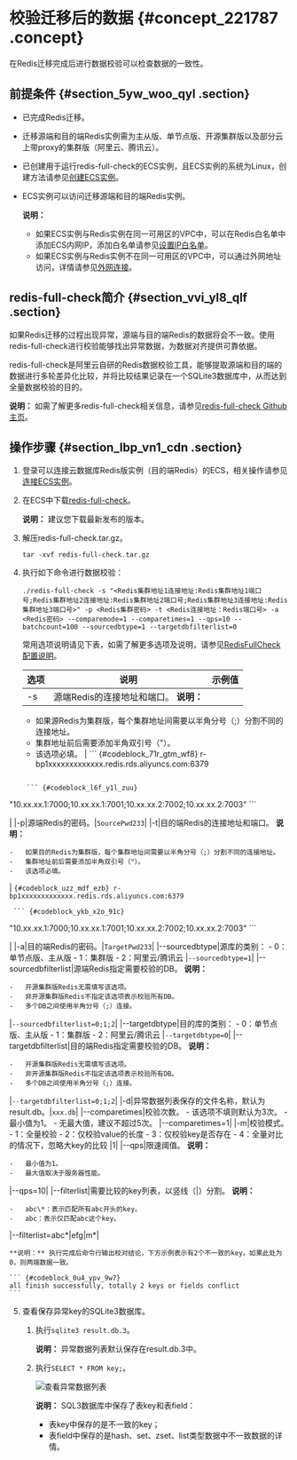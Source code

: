 # 校验迁移后的数据 {#concept_221787 .concept}

在Redis迁移完成后进行数据校验可以检查数据的一致性。

## 前提条件 {#section_5yw_woo_qyl .section}

-   已完成Redis迁移。
-   迁移源端和目的端Redis实例需为主从版、单节点版、开源集群版以及部分云上带proxy的集群版（阿里云、腾讯云）。
-   已创建用于运行redis-full-check的ECS实例，且ECS实例的系统为Linux，创建方法请参见[创建ECS实例](../../../../intl.zh-CN/个人版快速入门/创建ECS实例.md#)。
-   ECS实例可以访问迁移源端和目的端Redis实例。

    **说明：** 

    -   如果ECS实例与Redis实例在同一可用区的VPC中，可以在Redis白名单中添加ECS内网IP，添加白名单请参见[设置IP白名单](intl.zh-CN/用户指南/实例管理/设置IP白名单.md#)。
    -   如果ECS实例与Redis实例不在同一可用区的VPC中，可以通过外网地址访问，详情请参见[外网连接](../../../../intl.zh-CN/快速入门/步骤3：连接实例/外网连接.md#)。

## redis-full-check简介 {#section_vvi_yl8_qlf .section}

如果Redis迁移的过程出现异常，源端与目的端Redis的数据将会不一致。使用redis-full-check进行校验能够找出异常数据，为数据对齐提供可靠依据。

redis-full-check是阿里云自研的Redis数据校验工具，能够提取源端和目的端的数据进行多轮差异化比较，并将比较结果记录在一个SQLite3数据库中，从而达到全量数据校验的目的。

**说明：** 如需了解更多redis-full-check相关信息，请参见[redis-full-check Github主页](https://github.com/alibaba/RedisFullCheck)。

## 操作步骤 {#section_lbp_vn1_cdn .section}

1.  登录可以连接云数据库Redis版实例（目的端Redis）的ECS，相关操作请参见[连接ECS实例](../../../../intl.zh-CN/个人版快速入门/连接ECS实例.md#)。
2.  在ECS中下载[redis-full-check](https://github.com/alibaba/RedisFullCheck/releases)。

    **说明：** 建议您下载最新发布的版本。

3.  解压redis-full-check.tar.gz。

    ``` {#codeblock_twd_9j8_e1h}
    tar -xvf redis-full-check.tar.gz
    ```

4.  执行如下命令进行数据校验：

    ``` {#codeblock_yo2_mx2_03e}
    ./redis-full-check -s "<Redis集群地址1连接地址:Redis集群地址1端口号;Redis集群地址2连接地址:Redis集群地址2端口号;Redis集群地址3连接地址:Redis集群地址3端口号>" -p <Redis集群密码> -t <Redis连接地址：Redis端口号> -a <Redis密码> --comparemode=1 --comparetimes=1 --qps=10 --batchcount=100 --sourcedbtype=1 --targetdbfilterlist=0
    ```

    常用选项说明请见下表，如需了解更多选项及说明，请参见[RedisFullCheck 配置说明](https://github.com/alibaba/RedisFullCheck/wiki/%E7%AC%AC%E4%B8%80%E6%AC%A1%E4%BD%BF%E7%94%A8%EF%BC%8C%E5%A6%82%E4%BD%95%E8%BF%9B%E8%A1%8C%E9%85%8D%E7%BD%AE%EF%BC%9F)。

    |选项|说明|示例值|
    |--|--|---|
    |-s|源端Redis的连接地址和端口。 **说明：** 

    -   如果源Redis为集群版，每个集群地址间需要以半角分号（;）分割不同的连接地址。
    -   集群地址前后需要添加半角双引号（"）。
    -   该选项必填。
 |     ``` {#codeblock_71r_gtm_wf8}
r-bp1xxxxxxxxxxxxx.redis.rds.aliyuncs.com:6379
    ```

     ``` {#codeblock_l6f_y1l_zuu}
"10.xx.xx.1:7000;10.xx.xx.1:7001;10.xx.xx.2:7002;10.xx.xx.2:7003"
    ```

 |
    |-p|源端Redis的密码。|`SourcePwd233`|
    |-t|目的端Redis的连接地址和端口。 **说明：** 

    -   如果目的Redis为集群版，每个集群地址间需要以半角分号（;）分割不同的连接地址。
    -   集群地址前后需要添加半角双引号（"）。
    -   该选项必填。
 |     ``` {#codeblock_uzz_mdf_ezb}
r-bp1xxxxxxxxxxxxx.redis.rds.aliyuncs.com:6379
    ```

     ``` {#codeblock_ykb_x2o_91c}
"10.xx.xx.1:7000;10.xx.xx.1:7001;10.xx.xx.2:7002;10.xx.xx.2:7003"
    ```

 |
    |-a|目的端Redis的密码。|`TargetPwd233`|
    |--sourcedbtype|源库的类别：     -   0：单节点版、主从版
    -   1：集群版
    -   2：阿里云/腾讯云
 |`--sourcedbtype=1`|
    |--sourcedbfilterlist|源端Redis指定需要校验的DB。 **说明：** 

    -   开源集群版Redis无需填写该选项。
    -   非开源集群版Redis不指定该选项表示校验所有DB。
    -   多个DB之间使用半角分号（;）连接。
 |`--sourcedbfilterlist=0;1;2`|
    |--targetdbtype|目的库的类别：     -   0：单节点版、主从版
    -   1：集群版
    -   2：阿里云/腾讯云
 |`--targetdbtype=0`|
    |--targetdbfilterlist|目的端Redis指定需要校验的DB。 **说明：** 

    -   开源集群版Redis无需填写该选项。
    -   非开源集群版Redis不指定该选项表示校验所有DB。
    -   多个DB之间使用半角分号（;）连接。
 |`--targetdbfilterlist=0;1;2`|
    |-d|异常数据列表保存的文件名称，默认为result.db。|`xxx.db`|
    |--comparetimes|校验次数。     -   该选项不填则默认为3次。
    -   最小值为1。
    -   无最大值，建议不超过5次。
 |--comparetimes=1|
    |-m|校验模式。     -   1：全量校验
    -   2：仅校验value的长度
    -   3：仅校验key是否存在
    -   4：全量对比的情况下，忽略大key的比较
 |1|
    |--qps|限速阈值。 **说明：** 

    -   最小值为1。
    -   最大值取决于服务器性能。
 |--qps=10|
    |--filterlist|需要比较的key列表，以竖线（|）分割。 **说明：** 

    -   abc\*：表示匹配所有abc开头的key。
    -   abc：表示仅匹配abc这个key。
 |--filterlist=abc\*|efg|m\*|

    **说明：** 执行完成后命令行输出校对结论，下方示例表示有2个不一致的key。如果此处为0，则两端数据一致。

    ``` {#codeblock_0u4_ypv_9w7}
    all finish successfully, totally 2 keys or fields conflict
    ```

5.  查看保存异常key的SQLite3数据库。
    1.  执行`sqlite3 result.db.3`。

        **说明：** 异常数据列表默认保存在result.db.3中。

    2.  执行`SELECT * FROM key;`。

        ![](images/45982_zh-CN.png "查看异常数据列表")

        **说明：** SQL3数据库中保存了表key和表field：

        -   表key中保存的是不一致的key；
        -   表field中保存的是hash、set、zset、list类型数据中不一致数据的详情。

